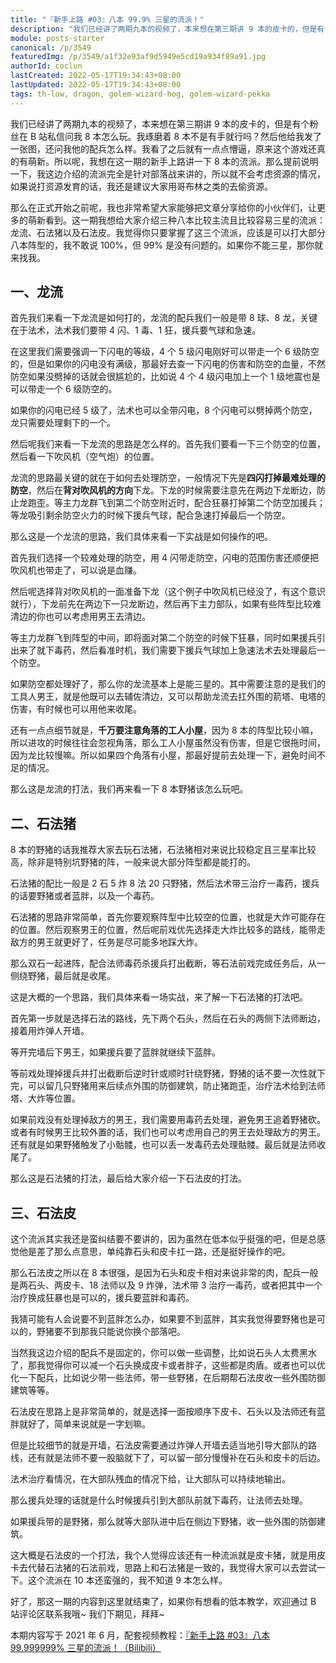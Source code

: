 ```yaml
---
title: "『新手上路 #03』八本 99.9% 三星的流派！"
description: "我们已经讲了两期九本的视频了，本来想在第三期讲 9 本的皮卡的，但是有个粉丝在 B 站私信问我 8 本怎么玩。我琢磨着 8 本不是有手就行吗？然后他给我发了一张图，还问我他的配兵怎么样。我看了之后就有一点点懵逼，原来这个游戏还真的有萌新。"
module: posts-starter
canonical: /p/3549
featuredImg: /p/3549/a1f32e93af9d5949e5cd19a934f89a91.jpg
authorId: coclun
lastCreated: 2022-05-17T19:34:43+08:00
lastUpdated: 2022-05-17T19:34:43+08:00
tags: th-low, dragon, golem-wizard-hog, golem-wizard-pekka
---
```


我们已经讲了两期九本的视频了，本来想在第三期讲 9 本的皮卡的，但是有个粉丝在 B 站私信问我 8 本怎么玩。我琢磨着 8 本不是有手就行吗？然后他给我发了一张图，还问我他的配兵怎么样。我看了之后就有一点点懵逼，原来这个游戏还真的有萌新。所以呢，我想在这一期的新手上路讲一下 8 本的流派。那么提前说明一下，我这边介绍的流派完全是针对部落战来讲的，所以就不会考虑资源的情况，如果说打资源发育的话，我还是建议大家用哥布林之类的去偷资源。

那么在正式开始之前呢，我也非常希望大家能够把文章分享给你的小伙伴们，让更多的萌新看到。这一期我想给大家介绍三种八本比较主流且比较容易三星的流派：龙流、石法猪以及石法皮。我觉得你只要掌握了这三个流派，应该是可以打大部分八本阵型的，我不敢说 100%，但 99% 是没有问题的。如果你不能三星，那你就来找我。

## 一、龙流

首先我们来看一下龙流是如何打的，龙流的配兵我们一般是带 8 球、8 龙，关键在于法术，法术我们要带 4 闪、1 毒、1 狂，援兵要气球和急速。

<Pic src="/p/3549/b2a74082fb07691d1e709f0e1ce4ac2e.jpg" width="1247" height="188" alt="8 龙，8 球，4 雷电，1 狂暴，1 毒药，援兵气球急速。" class="cp-img-troop-matching" imgStyle="height: 80px" />

在这里我们需要强调一下闪电的等级，4 个 5 级闪电刚好可以带走一个 6 级防空的，但是如果你的闪电没有满级，那最好去查一下闪电的伤害和防空的血量，不然防空如果没劈掉的话就会很尴尬的，比如说 4 个 4 级闪电加上一个 1 级地震也是可以带走一个 6 级防空的。

<Pic src="/p/3549/054153faabf65a6b1f9bdcc77ed20e75.jpg" width="2041" height="988" alt="" />

如果你的闪电已经 5 级了，法术也可以全带闪电，8 个闪电可以劈掉两个防空，龙只需要处理剩下的一个。

然后呢我们来看一下龙流的思路是怎么样的。首先我们要看一下三个防空的位置，然后看一下吹风机（空气炮）的位置。

<Pic src="/p/3549/b30acda55058e81db84ba45996725bd5.jpg" width="827" height="543" alt="" />

龙流的思路最关键的就在于如何去处理防空，一般情况下先是**四闪打掉最难处理的防空**，然后在**背对吹风机的方向**下龙。下龙的时候需要注意先在两边下龙断边，防止龙跑歪。等主力龙群飞到第二个防空附近时，配合狂暴打掉第二个防空加援兵；等龙吸引剩余防空火力的时候下援兵气球，配合急速打掉最后一个防空。

<Pic src="/p/3549/a1f32e93af9d5949e5cd19a934f89a91.jpg" width="881" height="541" alt="" />

那么这是一个龙流的思路，我们具体来看一下实战是如何操作的吧。

首先我们选择一个较难处理的防空，用 4 闪带走防空，闪电的范围伤害还顺便把吹风机也带走了，可以说是血赚。

<Pic src="/p/3549/c90d90056ac4c4cde75d7e083dcb7ffb.jpg" width="515" height="318" alt="" />

然后呢选择背对吹风机的一面准备下龙（这个例子中吹风机已经没了，有这个意识就行），下龙前先在两边下一只龙断边，然后再下主力部队，如果有些阵型比较难清边的你也可以考虑用男王去清边。

<Pic src="/p/3549/fad7b8b9e23d099cad2447edc4edeb7c.jpg" width="675" height="405" alt="" />

等主力龙群飞到阵型的中间，即将面对第二个防空的时候下狂暴，同时如果援兵引出来了就下毒药，然后看准时机，我们需要下援兵气球加上急速法术去处理最后一个防空。

<Pic src="/p/3549/cf728301caf4a39912b7f5d14d947b2b.jpg" width="768" height="453" alt="" />

如果防空都处理好了，那么你的龙流基本上是能三星的。其中需要注意的是我们的工具人男王，就是他既可以去辅佐清边，又可以帮助龙流去扛外围的箭塔、电塔的伤害，有时候也可以用他来收尾。

还有一点点细节就是，**千万要注意角落的工人小屋**，因为 8 本的阵型比较小嘛，所以进攻的时候往往会忽视角落，那么工人小屋虽然没有伤害，但是它很拖时间，因为龙比较慢嘛。所以如果四个角落有小屋，那最好提前去处理一下，避免时间不足的情况。

那么这是龙流的打法，我们再来看一下 8 本野猪该怎么玩吧。

## 二、石法猪

8 本的野猪的话我推荐大家去玩石法猪，石法猪相对来说比较稳定且三星率比较高，除非是特别坑野猪的阵，一般来说大部分阵型都是能打的。

石法猪的配比一般是 2 石 5 炸 8 法 20 只野猪，然后法术带三治疗一毒药，援兵的话要野猪或者蓝胖，以及一个毒药。

<Pic src="/p/3549/5692a4683a5145a513ad471ba7e64ff5.jpg" width="1247" height="353" alt="4 弓箭，4 炸弹，7 法师，20 猪，2 石头，3 治疗，1 毒药，援兵猪或蓝胖 + 毒药。" class="cp-img-troop-matching" imgStyle="height: 180px" />

石法猪的思路非常简单，首先你要观察阵型中比较空的位置，也就是大炸可能存在的位置。然后观察男王的位置，然后呢前戏优先选择走大炸比较多的路线，能带走敌方的男王就更好了，任务是尽可能多地踩大炸。

<Pic src="/p/3549/008c14d05d1ae78ecb916ad0a77b26c3.jpg" width="1400" height="628" alt="" />

那么双石一起进阵，配合法师毒药杀援兵打出截断，等石法前戏完成任务后，从一侧绕野猪，最后就是收尾。

<Pic src="/p/3549/97e097baa6639a8a67da67f56e51a609.jpg" width="1400" height="618" alt="" />

这是大概的一个思路，我们具体来看一场实战，来了解一下石法猪的打法吧。

<Pic src="/p/3549/0f974e2dc12e7f8fb4e3aadedc88fa45.jpg" width="1397" height="526" caption="这次要打的阵型" alt="" />

首先第一步就是选择石法的路线，先下两个石头，然后在石头的两侧下法师断边，接着用炸弹人开墙。

<Pic src="/p/3549/19dc1a4bb57b156fe85637c1829ec361.jpg" width="738" height="509" alt="" />

等开完墙后下男王，如果援兵要了蓝胖就继续下蓝胖。

<Pic src="/p/3549/d2f04329f6f5658254e8fc60295c7937.jpg" width="674" height="505" alt="" />

等前戏处理掉援兵并打出截断后逆时针或顺时针绕野猪，野猪的话不要一次性就下完，可以留几只野猪用来后续点外围的防御建筑，防止猪跑歪，治疗法术给到法师塔、大炸等位置。

<Pic src="/p/3549/b5d42d2266d4260470fe6d09f0e8c3cb.jpg" width="574" height="373" alt="" />

如果前戏没有处理掉敌方的男王，我们需要用毒药去处理，避免男王追着野猪砍。或者有时候男王比较外置的话，我们也可以考虑用自己的男王去处理敌方的男王。还有就是如果野猪触发了小骷髅，也可以丢一发毒药去处理骷髅。最后就是法师收尾了。

<Pic src="/p/3549/760e16452f52ac7a462d92c2faf8676f.jpg" width="1086" height="767" caption="用毒药处理骷髅" alt="" />

<Pic src="/p/3549/f5a02e640d90eb2fe0ddef32cccc4f1b.jpg" width="995" height="683" caption="法师收尾" alt="" />

那么这是石法猪的打法，最后给大家介绍一下石法皮的打法。

## 三、石法皮

这个流派其实我还是蛮纠结要不要讲的，因为虽然在低本似乎挺强的吧，但是总感觉他是差了那么点意思，单纯靠石头和皮卡扛一路，还是挺好操作的吧。

那么石法皮之所以在 8 本很强，是因为石头和皮卡相对来说非常的肉，配兵一般是两石头、两皮卡、18 法师以及 9 炸弹，法术带 3 治疗一毒药，或者把其中一个治疗换成狂暴也是可以的，援兵要蓝胖和毒药。

我猜可能有人会说要不到蓝胖怎么办，如果要不到蓝胖，其实我觉得要野猪也是可以的，野猪要不到那我只能说你换个部落吧。

<Pic src="/p/3549/b58a20de20f9ffef99ee2a37e5780338.jpg" width="1499" height="206" alt="9 炸弹，18 法师，2 皮卡，2 石头，3 治疗，1 毒药，援兵蓝胖毒药。" class="cp-img-troop-matching" imgStyle="height: 80px" />

当然我这边介绍的配兵不是固定的，你可以做一些调整，比如说石头人太费黑水了，那我觉得你可以减一个石头换成皮卡或者胖子，这些都是肉盾。或者也可以优化一下配兵，比如说少带一些法师，带一些野猪，在后期帮石法皮收一些外围防御建筑等等。

石法皮在思路上是非常简单的，就是选择一面按顺序下皮卡、石头以及法师还有蓝胖就好了，简单来说就是一字划嘛。

<Pic src="/p/3549/bd886e21c1fbc9ab39b122baacd02543.jpg" width="855" height="480" alt="" />

但是比较细节的就是开墙，石法皮需要通过炸弹人开墙去适当地引导大部队的路线，还有就是法师不要一股脑就下了，可以留一部分慢慢补在石头和皮卡的后边。

<Pic src="/p/3549/c8e610192c346b5938496927b91b6c0e.jpg" width="839" height="502" alt="" />

法术治疗看情况，在大部队残血的情况下给，让大部队可以持续地输出。

<Pic src="/p/3549/f9f67c58899b743e8d5826cefa846888.jpg" width="660" height="440" alt="" />

那么援兵处理的话就是什么时候援兵引到大部队前就下毒药，让法师去处理。

<Pic src="/p/3549/ccb61fda71ab5131a99f2ed316b3f846.jpg" width="505" height="410" alt="" />

如果援兵带的是野猪，那么就等大部队进中后在侧边下野猪，收一些外围的防御建筑。

<Pic src="/p/3549/021a98740e2f5cc0149c6b1e6e72988a.jpg" width="712" height="513" alt="" />

这大概是石法皮的一个打法，我个人觉得应该还有一种流派就是皮卡猪，就是用皮卡去代替石法猪的石法前戏，思路上和石法猪是一致的，我觉得大家可以去尝试一下。这个流派在 10 本还蛮强的，我不知道 9 本怎么样。

好了，那这一期的内容到这里就结束了，如果你有想看的低本教学，欢迎通过 B 站评论区联系我哦~ 我们下期见，拜拜~

<PostCopyright>

本期内容写于 2021 年 6 月，配套视频教程：[『新手上路 #03』八本 99.999999% 三星的流派！（Bilibili）](https://www.bilibili.com/video/BV1154y1G7ya)

</PostCopyright>
